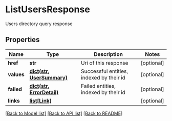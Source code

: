 # ListUsersResponse

Users directory query response

## Properties
Name | Type | Description | Notes
------------ | ------------- | ------------- | -------------
**href** | **str** | Uri of this response | [optional] 
**values** | [**dict(str, UserSummary)**](UserSummary.md) | Successful entities, indexed by their id | [optional] 
**failed** | [**dict(str, ErrorDetail)**](ErrorDetail.md) | Failed entities, indexed by their id | [optional] 
**links** | [**list[Link]**](Link.md) |  | [optional] 

[[Back to Model list]](../README.md#documentation-for-models) [[Back to API list]](../README.md#documentation-for-api-endpoints) [[Back to README]](../README.md)


